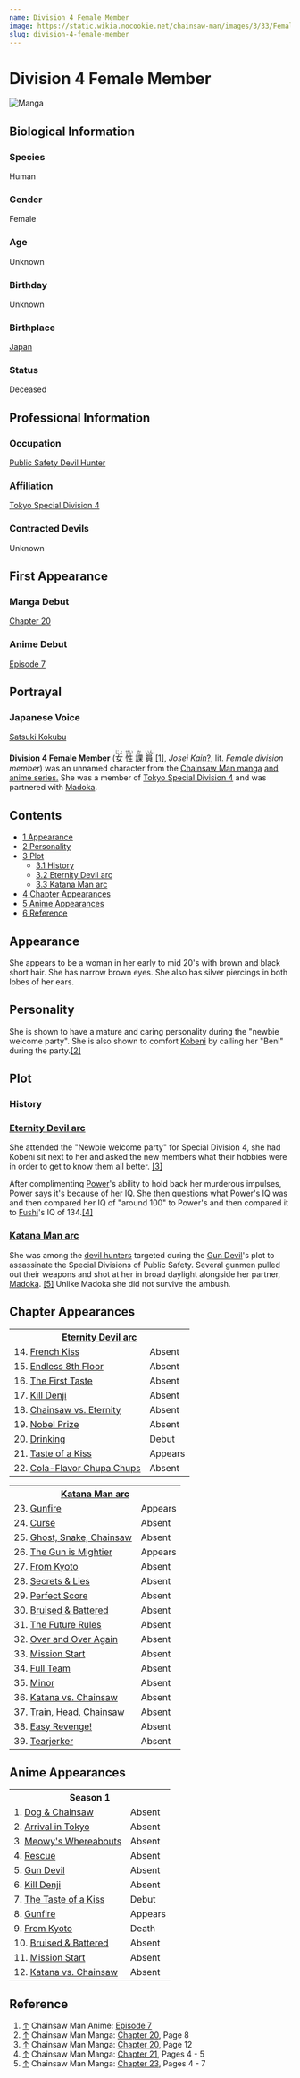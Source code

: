 ```yaml
---
name: Division 4 Female Member
image: https://static.wikia.nocookie.net/chainsaw-man/images/3/33/Female_Division_4_Member.png
slug: division-4-female-member
---
```


# Division 4 Female Member

![Manga](https://static.wikia.nocookie.net/chainsaw-man/images/6/6c/Female_Division_4_Member_manga.png "Female Division 4 Member manga.png")

## Biological Information

### Species

Human

### Gender

Female

### Age

Unknown

### Birthday

Unknown

### Birthplace

[Japan](/world#japan "World")

### Status

Deceased

## Professional Information

### Occupation

[Public Safety Devil Hunter](/devil-hunter "Devil Hunter")

### Affiliation

[Tokyo Special Division 4](/tokyo-special-division-4 "Tokyo Special Division 4")

### Contracted Devils

Unknown

## First Appearance

### Manga Debut

[Chapter 20](/chapter-20 "Chapter 20")

### Anime Debut

[Episode 7](/episode-7 "Episode 7")

## Portrayal

### Japanese Voice

[Satsuki Kokubu](http://en.wikipedia.org/wiki/Satsuki_Kokubu "wikipedia:Satsuki Kokubu")

**Division 4 Female Member** (<ruby lang="ja"><rb>女</rb><rp> (</rp><rt>じょ</rt><rp>) </rp></ruby> <ruby lang="ja"><rb>性</rb><rp> (</rp><rt>せい</rt><rp>) </rp></ruby> <ruby lang="ja"><rb>課</rb><rp> (</rp><rt>か</rt><rp>) </rp></ruby> <ruby lang="ja"><rb>員</rb><rp> (</rp><rt>いん</rt><rp>) </rp></ruby> [\[1\]](#cite_note-Ep7end_credits-1), _Josei Kain_[?](http://en.wikipedia.org/wiki/Help:Installing_Japanese_character_sets "wikipedia:Help:Installing Japanese character sets"), lit. _Female division member_) was an unnamed character from the [Chainsaw Man manga](/chainsaw-man-(manga) "Chainsaw Man (Manga)") [and anime series.](/chainsaw-man-(anime) "Chainsaw Man (Anime)") She was a member of [Tokyo Special Division 4](/tokyo-special-division-4 "Tokyo Special Division 4") and was partnered with [Madoka](/madoka "Madoka").

## Contents

-   [1 Appearance](#Appearance)
-   [2 Personality](#Personality)
-   [3 Plot](#Plot)
    -   [3.1 History](#History)
    -   [3.2 Eternity Devil arc](#Eternity_Devil_arc)
    -   [3.3 Katana Man arc](#Katana_Man_arc)
-   [4 Chapter Appearances](#Chapter_Appearances)
-   [5 Anime Appearances](#Anime_Appearances)
-   [6 Reference](#Reference)

## Appearance

She appears to be a woman in her early to mid 20's with brown and black short hair. She has narrow brown eyes. She also has silver piercings in both lobes of her ears.

## Personality

She is shown to have a mature and caring personality during the "newbie welcome party". She is also shown to comfort [Kobeni](/kobeni-higashiyama "Kobeni Higashiyama") by calling her "Beni" during the party.[\[2\]](#cite_note-Ch20Pg8-2)

## Plot

### History

### [Eternity Devil arc](/eternity-devil-arc "Eternity Devil arc")

She attended the "Newbie welcome party" for Special Division 4, she had Kobeni sit next to her and asked the new members what their hobbies were in order to get to know them all better. [\[3\]](#cite_note-Ch20Pg12-3)

After complimenting [Power](/power "Power")'s ability to hold back her murderous impulses, Power says it's because of her IQ. She then questions what Power's IQ was and then compared her IQ of "around 100" to Power's and then compared it to [Fushi](/fushi "Fushi")'s IQ of 134.[\[4\]](#cite_note-Ch21Pg4_-_5-4)

### [Katana Man arc](/katana-man-arc "Katana Man arc")

She was among the [devil hunters](/devil-hunter "Devil Hunter") targeted during the [Gun Devil](/gun-devil "Gun Devil")'s plot to assassinate the Special Divisions of Public Safety. Several gunmen pulled out their weapons and shot at her in broad daylight alongside her partner, [Madoka](/madoka "Madoka"). [\[5\]](#cite_note-Ch23Pg4_-_7-5) Unlike Madoka she did not survive the ambush.

## Chapter Appearances

<table><tbody><tr><th colspan="2"><center><a href="/eternity-devil-arc" title="Eternity Devil arc"><span>Eternity Devil arc</span></a></center></th></tr><tr><td>14. <a href="/chapter-14" title="Chapter 14">French Kiss</a></td><td><span>Absent</span></td></tr><tr><td>15. <a href="/chapter-15" title="Chapter 15">Endless 8th Floor</a></td><td><span>Absent</span></td></tr><tr><td>16. <a href="/chapter-16" title="Chapter 16">The First Taste</a></td><td><span>Absent</span></td></tr><tr><td>17. <a href="/chapter-17" title="Chapter 17">Kill Denji</a></td><td><span>Absent</span></td></tr><tr><td>18. <a href="/chapter-18" title="Chapter 18">Chainsaw vs. Eternity</a></td><td><span>Absent</span></td></tr><tr><td>19. <a href="/chapter-19" title="Chapter 19">Nobel Prize</a></td><td><span>Absent</span></td></tr><tr><td>20. <a href="/chapter-20" title="Chapter 20">Drinking</a></td><td><span>Debut</span></td></tr><tr><td>21. <a href="/chapter-21" title="Chapter 21">Taste of a Kiss</a></td><td><span>Appears</span></td></tr><tr><td>22. <a href="/chapter-22" title="Chapter 22">Cola-Flavor Chupa Chups</a></td><td><span>Absent</span></td></tr></tbody></table>

<table><tbody><tr><th colspan="2"><center><a href="/katana-man-arc" title="Katana Man arc"><span>Katana Man arc</span></a></center></th></tr><tr><td>23. <a href="/chapter-23" title="Chapter 23">Gunfire</a></td><td><span>Appears</span></td></tr><tr><td>24. <a href="/chapter-24" title="Chapter 24">Curse</a></td><td><span>Absent</span></td></tr><tr><td>25. <a href="/chapter-25" title="Chapter 25">Ghost, Snake, Chainsaw</a></td><td><span>Absent</span></td></tr><tr><td>26. <a href="/chapter-26" title="Chapter 26">The Gun is Mightier</a></td><td><span>Appears</span></td></tr><tr><td>27. <a href="/chapter-27" title="Chapter 27">From Kyoto</a></td><td><span>Absent</span></td></tr><tr><td>28. <a href="/chapter-28" title="Chapter 28">Secrets &amp; Lies</a></td><td><span>Absent</span></td></tr><tr><td>29. <a href="/chapter-29" title="Chapter 29">Perfect Score</a></td><td><span>Absent</span></td></tr><tr><td>30. <a href="/chapter-30" title="Chapter 30">Bruised &amp; Battered</a></td><td><span>Absent</span></td></tr><tr><td>31. <a href="/chapter-31" title="Chapter 31">The Future Rules</a></td><td><span>Absent</span></td></tr><tr><td>32. <a href="/chapter-32" title="Chapter 32">Over and Over Again</a></td><td><span>Absent</span></td></tr><tr><td>33. <a href="/chapter-33" title="Chapter 33">Mission Start</a></td><td><span>Absent</span></td></tr><tr><td>34. <a href="/chapter-34" title="Chapter 34">Full Team</a></td><td><span>Absent</span></td></tr><tr><td>35. <a href="/chapter-35" title="Chapter 35">Minor</a></td><td><span>Absent</span></td></tr><tr><td>36. <a href="/chapter-36" title="Chapter 36">Katana vs. Chainsaw</a></td><td><span>Absent</span></td></tr><tr><td>37. <a href="/chapter-37" title="Chapter 37">Train, Head, Chainsaw</a></td><td><span>Absent</span></td></tr><tr><td>38. <a href="/chapter-38" title="Chapter 38">Easy Revenge!</a></td><td><span>Absent</span></td></tr><tr><td>39. <a href="/chapter-39" title="Chapter 39">Tearjerker</a></td><td><span>Absent</span></td></tr></tbody></table>

## Anime Appearances

<table><tbody><tr><th colspan="2"><center><span title="Season 1 (page does not exist)" data-uncrawlable-url="L3dpa2kvU2Vhc29uXzE/YWN0aW9uPWVkaXQmcmVkbGluaz0x"><span>Season 1</span></span></center></th></tr><tr><td>1. <a href="/episode-1" title="Episode 1">Dog &amp; Chainsaw</a></td><td><span>Absent</span></td></tr><tr><td>2. <a href="/episode-2" title="Episode 2">Arrival in Tokyo</a></td><td><span>Absent</span></td></tr><tr><td>3. <a href="/episode-3" title="Episode 3">Meowy's Whereabouts</a></td><td><span>Absent</span></td></tr><tr><td>4. <a href="/episode-4" title="Episode 4">Rescue</a></td><td><span>Absent</span></td></tr><tr><td>5. <a href="/episode-5" title="Episode 5">Gun Devil</a></td><td><span>Absent</span></td></tr><tr><td>6. <a href="/episode-6" title="Episode 6">Kill Denji</a></td><td><span>Absent</span></td></tr><tr><td>7. <a href="/episode-7" title="Episode 7">The Taste of a Kiss</a></td><td><span>Debut</span></td></tr><tr><td>8. <a href="/episode-8" title="Episode 8">Gunfire</a></td><td><span>Appears</span></td></tr><tr><td>9. <a href="/episode-9" title="Episode 9">From Kyoto</a></td><td><span>Death</span></td></tr><tr><td>10. <a href="/episode-10" title="Episode 10">Bruised &amp; Battered</a></td><td><span>Absent</span></td></tr><tr><td>11. <a href="/episode-11" title="Episode 11">Mission Start</a></td><td><span>Absent</span></td></tr><tr><td>12. <a href="/episode-12" title="Episode 12">Katana vs. Chainsaw</a></td><td><span>Absent</span></td></tr></tbody></table>

## Reference

1.  [↑](#cite_ref-Ep7end_credits_1-0) Chainsaw Man Anime: [Episode 7](/episode-7 "Episode 7")
2.  [↑](#cite_ref-Ch20Pg8_2-0) Chainsaw Man Manga: [Chapter 20](/chapter-20 "Chapter 20"), Page 8
3.  [↑](#cite_ref-Ch20Pg12_3-0) Chainsaw Man Manga: [Chapter 20](/chapter-20 "Chapter 20"), Page 12
4.  [↑](#cite_ref-Ch21Pg4_-_5_4-0) Chainsaw Man Manga: [Chapter 21](/chapter-21 "Chapter 21"), Pages 4 - 5
5.  [↑](#cite_ref-Ch23Pg4_-_7_5-0) Chainsaw Man Manga: [Chapter 23](/chapter-23 "Chapter 23"), Pages 4 - 7